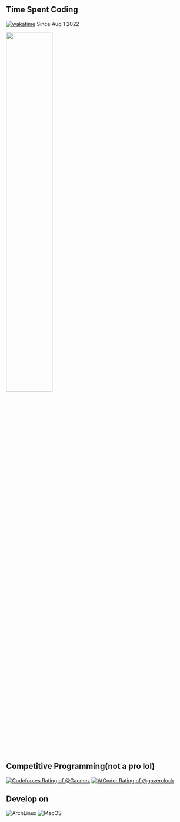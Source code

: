 ## Time Spent Coding

[![wakatime](https://wakatime.com/badge/user/70b9d724-95fa-412f-ac5f-df561627ad3f.svg)](https://wakatime.com/@70b9d724-95fa-412f-ac5f-df561627ad3f) Since Aug 1 2022

<img style="width: 50%; height: 50%;" src="https://wakatime.com/share/@70b9d724-95fa-412f-ac5f-df561627ad3f/a3607916-1e43-4a31-aca8-b0550c3cad8a.png" />

## Competitive Programming(not a pro lol)

[![Codeforces Rating of @Gaomez](https://cfrating.baoshuo.dev/rating?username=Gaomez&style=flat)](https://codeforces/profile/Gaomez) [![AtCoder Rating of @goverclock](https://atrating.baoshuo.dev/rating?username=goverclock&style=flat)](https://atcoder.jp/users/goverclock)

## Develop on

![ArchLinux](https://img.shields.io/badge/Arch_Linux-1793D1?style=flat&logo=arch-linux&logoColor=white) ![MacOS](https://img.shields.io/badge/macOS-black?style=flat&logo=Apple)


<!--
<br></br>
<a href="https://github.com/goverclock">
  <img height="180em" src="https://github-readme-stats.vercel.app/api?username=goverclock&show_icons=true&include_all_commits=true&count_private=true" />
  <img height="180em" src="https://github-readme-stats.vercel.app/api/top-langs/?username=goverclock&layout=compact" />
</a>
-->

<!--
**goverclock/goverclock** is a ✨ _special_ ✨ repository because its `README.md` (this file) appears on your GitHub profile.

Here are some ideas to get you started:

- 🔭 I’m currently working on ...
- 🌱 I’m currently learning ...
- 👯 I’m looking to collaborate on ...
- 🤔 I’m looking for help with ...
- 💬 Ask me about ...
- 📫 How to reach me: ...
- 😄 Pronouns: ...
- ⚡ Fun fact: ...
-->
